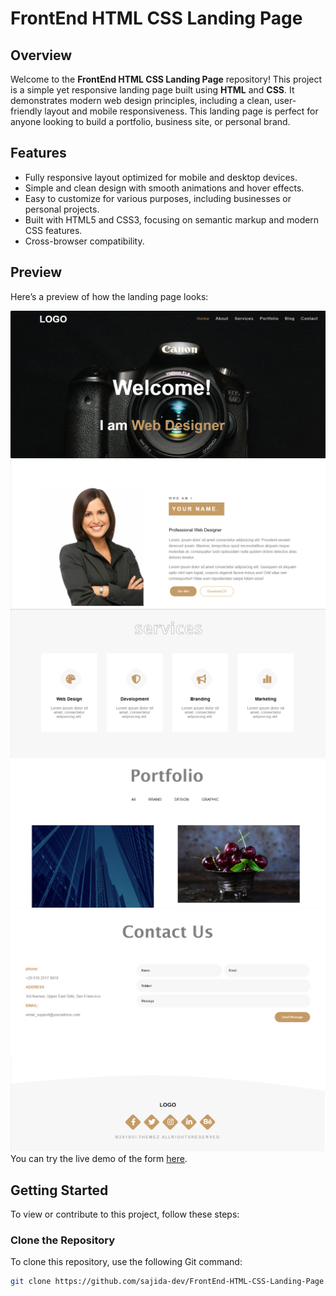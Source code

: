 # FrontEnd HTML CSS Landing Page

## Overview
Welcome to the **FrontEnd HTML CSS Landing Page** repository! This project is a simple yet responsive landing page built using **HTML** and **CSS**. It demonstrates modern web design principles, including a clean, user-friendly layout and mobile responsiveness. This landing page is perfect for anyone looking to build a portfolio, business site, or personal brand.

## Features
- Fully responsive layout optimized for mobile and desktop devices.
- Simple and clean design with smooth animations and hover effects.
- Easy to customize for various purposes, including businesses or personal projects.
- Built with HTML5 and CSS3, focusing on semantic markup and modern CSS features.
- Cross-browser compatibility.

## Preview
Here’s a preview of how the landing page looks:

![Demo Image](demo1.png)
![Demo Image](demo2.png)
![Demo Image](demo3.png)
![Demo Image](demo4.png)
![Demo Image](demo5.png)
![Demo Image](demo6.png)
You can try the live demo of the form [here](https://sajida-dev.github.io/FrontEnd-html-css-landing-page/).

## Getting Started

To view or contribute to this project, follow these steps:

### Clone the Repository
To clone this repository, use the following Git command:
```bash
git clone https://github.com/sajida-dev/FrontEnd-HTML-CSS-Landing-Page.git
